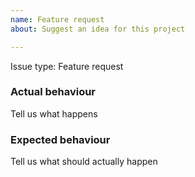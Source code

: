 ```yaml
---
name: Feature request
about: Suggest an idea for this project

---
```


Issue type: Feature request
<!--
PLEASE DO NOT FILE ISSUES FOR GENERAL SUPPORT QUESTIONS.
The issue tracker is for reporting bugs, feature requests and development discussions only.
For support questions, please use our Discord: https://discord.gg/PAUJFKCGbb
-->

### Actual behaviour

Tell us what happens

### Expected behaviour

Tell us what should actually happen
